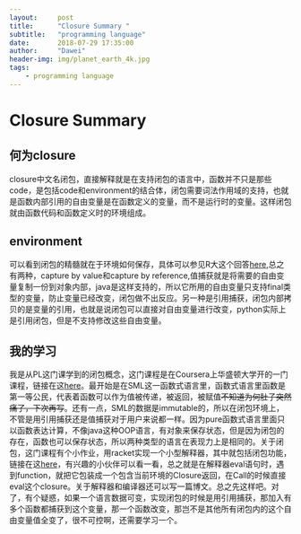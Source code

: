 ```yaml
---
layout:     post
title:      "Closure Summary "
subtitle:   "programming language"
date:       2018-07-29 17:35:00
author:     "Dawei"
header-img: img/planet_earth_4k.jpg
tags:
    - programming language
---
```

Closure Summary
==

## 何为closure  
closure中文名闭包，直接解释就是在支持闭包的语言中，函数并不只是那些code，是包括code和environment的结合体，闭包需要词法作用域的支持，也就是函数内部引用的自由变量是在函数定义的变量，而不是运行时的变量。这样闭包就由函数代码和函数定义时的环境组成。

## environment
可以看到闭包的精髓就在于环境如何保存，具体可以参见R大这个回答[here](https://www.zhihu.com/question/27416568/answer/36565794),总之有两种，capture by value和capture by reference,值捕获就是将需要的自由变量复制一份到对象内部，java是这样支持的，所以它所用的自由变量只支持final类型的变量，防止变量已经改变，闭包做不出反应。另一种是引用捕获，闭包内部拷贝的是变量的引用，也就是说闭包可以直接对自由变量进行改变，python实际上是引用闭包，但是不支持修改这些自由变量。

## 我的学习
我是从PL这门课学到的闭包概念，这门课程是在Coursera上华盛顿大学开的一门课程，链接在这[here](https://www.coursera.org/learn/programming-languages/)。最开始是在SML这一函数式语言里，函数式语言里函数是第一等公民，代表着函数可以作为值被传递，被返回，被赋值~~不知道为何肚子突然痛了，下次再写~~。还有一点，SML的数据是immutable的，所以在闭包环境上，不管是用引用捕获还是值捕获对于用户来说都一样。因为pure函数式语言里面只以函数表达计算，不像java这种OOP语言，有对象来保存状态，但是因为闭包的存在，函数也可以保存状态，所以两种类型的语言在表现力上是相同的。关于闭包，这门课程有个小作业，用racket实现一个小型解释器，其中就包括闭包功能，链接在这[here](https://github.com/lionsterben/Coursera/blob/master/uw_programming_languages/hw5.rkt)，有兴趣的小伙伴可以看一看，总之就是在解释器eval语句时，遇到function，就把它包装成一个包含当前环境的Closure返回，在Call的时候直接eval这个closure。关于解释器和编译器还可以写一篇博文。总之先这样吧。对了，有个疑惑，如果一个语言数据可变，实现闭包的时候是用引用捕获，那加入有多个函数都捕获到这个变量，那一个函数改变，那岂不是其他所有闭包内的这个自由变量值全变了，很不可控啊，还需要学习一个。
